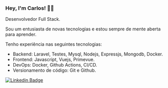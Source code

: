 ### Hey, I'm Carlos! 👋🏾

Desenvolvedor Full Stack.

Sou um entusiasta de novas tecnologias e estou sempre de mente aberta para aprender. 

Tenho experiência nas seguintes tecnologias: 
  - Backend: Laravel, Testes, Mysql, Nodejs, Expressjs, Mongodb, Docker.
  - Frontend: Javascript, Vuejs, Primevue.
  - DevOps: Docker, Github Actions, CI/CD.
  - Versionamento de código: Git e Github.

[![Linkedin Badge](https://img.shields.io/badge/-LinkedIn-blue?style=flat-square&logo=Linkedin&logoColor=white&link=https://www.linkedin.com/in/carlos-eduardo-alves-viana/)](https://www.linkedin.com/in/carlos-eduardo-alves-viana/)
